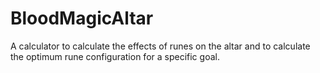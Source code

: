 # BloodMagicAltar
A calculator to calculate the effects of runes on the altar and to calculate the optimum rune configuration for a specific goal.

